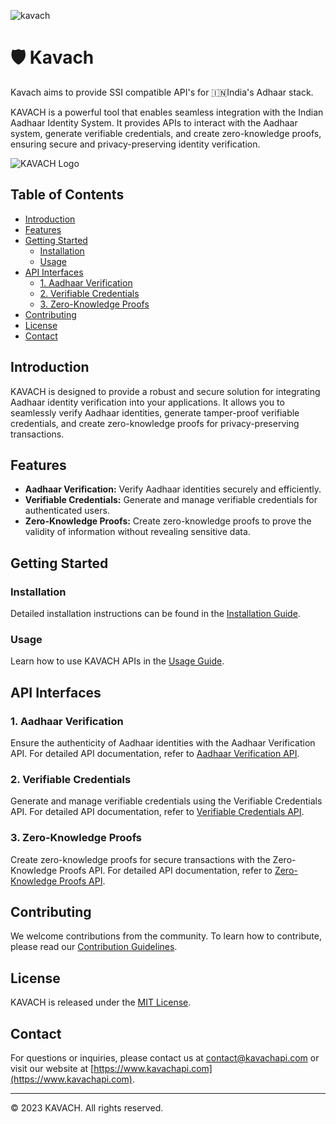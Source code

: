 ![kavach](https://github.com/didintern/kavach/assets/8111964/3b212a8a-c81d-4173-9c0b-f10b9e9bec5f)


# 🛡 Kavach
Kavach aims to provide SSI compatible API's for 🇮🇳India's Adhaar stack.

KAVACH is a powerful tool that enables seamless integration with the Indian Aadhaar Identity System. It provides APIs to interact with the Aadhaar system, generate verifiable credentials, and create zero-knowledge proofs, ensuring secure and privacy-preserving identity verification.

![KAVACH Logo](link_to_your_logo.png)

## Table of Contents

- [Introduction](#introduction)
- [Features](#features)
- [Getting Started](#getting-started)
  - [Installation](#installation)
  - [Usage](#usage)
- [API Interfaces](#api-interfaces)
  - [1. Aadhaar Verification](#1-aadhaar-verification)
  - [2. Verifiable Credentials](#2-verifiable-credentials)
  - [3. Zero-Knowledge Proofs](#3-zero-knowledge-proofs)
- [Contributing](#contributing)
- [License](#license)
- [Contact](#contact)

## Introduction

KAVACH is designed to provide a robust and secure solution for integrating Aadhaar identity verification into your applications. It allows you to seamlessly verify Aadhaar identities, generate tamper-proof verifiable credentials, and create zero-knowledge proofs for privacy-preserving transactions.

## Features

- **Aadhaar Verification:** Verify Aadhaar identities securely and efficiently.
- **Verifiable Credentials:** Generate and manage verifiable credentials for authenticated users.
- **Zero-Knowledge Proofs:** Create zero-knowledge proofs to prove the validity of information without revealing sensitive data.

## Getting Started

### Installation

Detailed installation instructions can be found in the [Installation Guide](docs/installation.md).

### Usage

Learn how to use KAVACH APIs in the [Usage Guide](docs/usage.md).

## API Interfaces

### 1. Aadhaar Verification

Ensure the authenticity of Aadhaar identities with the Aadhaar Verification API. For detailed API documentation, refer to [Aadhaar Verification API](docs/api/aadhaar-verification.md).

### 2. Verifiable Credentials

Generate and manage verifiable credentials using the Verifiable Credentials API. For detailed API documentation, refer to [Verifiable Credentials API](docs/api/verifiable-credentials.md).

### 3. Zero-Knowledge Proofs

Create zero-knowledge proofs for secure transactions with the Zero-Knowledge Proofs API. For detailed API documentation, refer to [Zero-Knowledge Proofs API](docs/api/zero-knowledge-proofs.md).

## Contributing

We welcome contributions from the community. To learn how to contribute, please read our [Contribution Guidelines](CONTRIBUTING.md).

## License

KAVACH is released under the [MIT License](LICENSE).

## Contact

For questions or inquiries, please contact us at contact@kavachapi.com or visit our website at [https://www.kavachapi.com](https://www.kavachapi.com).

---
© 2023 KAVACH. All rights reserved.

